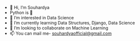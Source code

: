 - 👋 Hi, I’m Souhardya
- Python is 💛
- 👀 I’m interested in Data Science
- 🌱 I’m currently learning Data Structures, Django, Data Science
- 💞️ I’m looking to collaborate on Machine Learning
- 📫 You can mail me- souhardyaofficial@gmail.com
<!---
souhardya1/souhardya1 is a ✨ special ✨ repository because its `README.md` (this file) appears on your GitHub profile.
You can click the Preview link to take a look at your changes.
--->
